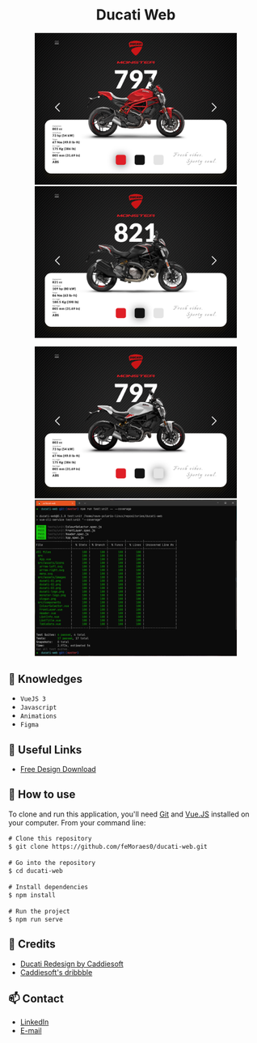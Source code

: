 <h1 align="center">Ducati Web</h1>

<p align="center">
  <img width="400" src="https://raw.githubusercontent.com/feMoraes0/project-prints/master/ducati-web/print-001.png">
  <img width="400" src="https://raw.githubusercontent.com/feMoraes0/project-prints/master/ducati-web/print-002.png">
</p>
<p align="center">
  <img width="400" src="https://raw.githubusercontent.com/feMoraes0/project-prints/master/ducati-web/print-003.png">
  <img width="400" src="https://raw.githubusercontent.com/feMoraes0/project-prints/master/ducati-web/print-004.png">
</p>

## :rocket: Knowledges
 - `VueJS 3`
 - `Javascript`
 - `Animations`
 - `Figma`

## :paperclip: Useful Links
 - [Free Design Download](https://figmatemplate.com/ducati-bike-store-figma-design-template/)

## :book: How to use

To clone and run this application, you'll need [Git](https://git-scm.com/downloads) and [Vue.JS](https://vuejs.org/v2/guide/) installed on your computer. From your command line:

```
# Clone this repository
$ git clone https://github.com/feMoraes0/ducati-web.git

# Go into the repository
$ cd ducati-web

# Install dependencies
$ npm install

# Run the project
$ npm run serve
```

## :link: Credits
 - [Ducati Redesign by Caddiesoft](https://dribbble.com/shots/12512893-Ducati-Redesign)
 - [Caddiesoft's dribbble](https://dribbble.com/Caddiesoft)

## :mailbox: Contact
  - <a target="_blank" href="https://www.linkedin.com/in/fernando-moraes-48a26916a/">LinkedIn</a>
  - <a target="_blank" href="mailto:fernandomoraes.lopes@gmail.com">E-mail</a>